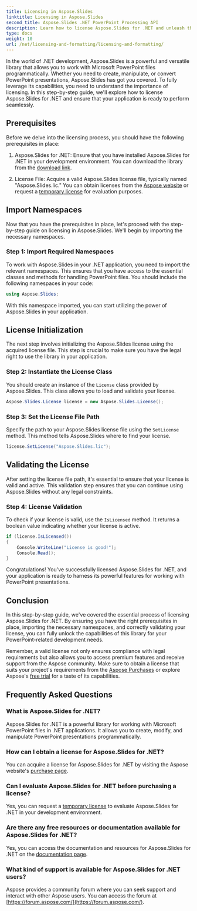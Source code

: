```yaml
---
title: Licensing in Aspose.Slides
linktitle: Licensing in Aspose.Slides
second_title: Aspose.Slides .NET PowerPoint Processing API
description: Learn how to license Aspose.Slides for .NET and unleash the power of PowerPoint manipulation in your .NET applications.
type: docs
weight: 10
url: /net/licensing-and-formatting/licensing-and-formatting/
---
```


In the world of .NET development, Aspose.Slides is a powerful and versatile library that allows you to work with Microsoft PowerPoint files programmatically. Whether you need to create, manipulate, or convert PowerPoint presentations, Aspose.Slides has got you covered. To fully leverage its capabilities, you need to understand the importance of licensing. In this step-by-step guide, we'll explore how to license Aspose.Slides for .NET and ensure that your application is ready to perform seamlessly.

## Prerequisites

Before we delve into the licensing process, you should have the following prerequisites in place:

1. Aspose.Slides for .NET: Ensure that you have installed Aspose.Slides for .NET in your development environment. You can download the library from the [download link](https://releases.aspose.com/slides/net/).

2. License File: Acquire a valid Aspose.Slides license file, typically named "Aspose.Slides.lic." You can obtain licenses from the [Aspose website](https://purchase.aspose.com/buy) or request a [temporary license](https://purchase.aspose.com/temporary-license/) for evaluation purposes.

## Import Namespaces

Now that you have the prerequisites in place, let's proceed with the step-by-step guide on licensing in Aspose.Slides. We'll begin by importing the necessary namespaces.

### Step 1: Import Required Namespaces

To work with Aspose.Slides in your .NET application, you need to import the relevant namespaces. This ensures that you have access to the essential classes and methods for handling PowerPoint files. You should include the following namespaces in your code:

```csharp
using Aspose.Slides;
```

With this namespace imported, you can start utilizing the power of Aspose.Slides in your application.

## License Initialization

The next step involves initializing the Aspose.Slides license using the acquired license file. This step is crucial to make sure you have the legal right to use the library in your application.

### Step 2: Instantiate the License Class

You should create an instance of the `License` class provided by Aspose.Slides. This class allows you to load and validate your license.

```csharp
Aspose.Slides.License license = new Aspose.Slides.License();
```

### Step 3: Set the License File Path

Specify the path to your Aspose.Slides license file using the `SetLicense` method. This method tells Aspose.Slides where to find your license.

```csharp
license.SetLicense("Aspose.Slides.lic");
```

## Validating the License

After setting the license file path, it's essential to ensure that your license is valid and active. This validation step ensures that you can continue using Aspose.Slides without any legal constraints.

### Step 4: License Validation

To check if your license is valid, use the `IsLicensed` method. It returns a boolean value indicating whether your license is active.

```csharp
if (license.IsLicensed())
{
    Console.WriteLine("License is good!");
    Console.Read();
}
```

Congratulations! You've successfully licensed Aspose.Slides for .NET, and your application is ready to harness its powerful features for working with PowerPoint presentations.

## Conclusion

In this step-by-step guide, we've covered the essential process of licensing Aspose.Slides for .NET. By ensuring you have the right prerequisites in place, importing the necessary namespaces, and correctly validating your license, you can fully unlock the capabilities of this library for your PowerPoint-related development needs.

Remember, a valid license not only ensures compliance with legal requirements but also allows you to access premium features and receive support from the Aspose community. Make sure to obtain a license that suits your project's requirements from the [Aspose Purchases](https://purchase.aspose.com/buy) or explore Aspose's [free trial](https://releases.aspose.com/) for a taste of its capabilities.

## Frequently Asked Questions

### What is Aspose.Slides for .NET?
Aspose.Slides for .NET is a powerful library for working with Microsoft PowerPoint files in .NET applications. It allows you to create, modify, and manipulate PowerPoint presentations programmatically.

### How can I obtain a license for Aspose.Slides for .NET?
You can acquire a license for Aspose.Slides for .NET by visiting the Aspose website's [purchase page](https://purchase.aspose.com/buy).

### Can I evaluate Aspose.Slides for .NET before purchasing a license?
Yes, you can request a [temporary license](https://purchase.aspose.com/temporary-license/) to evaluate Aspose.Slides for .NET in your development environment.

### Are there any free resources or documentation available for Aspose.Slides for .NET?
Yes, you can access the documentation and resources for Aspose.Slides for .NET on the [documentation page](https://reference.aspose.com/slides/net/).

### What kind of support is available for Aspose.Slides for .NET users?
Aspose provides a community forum where you can seek support and interact with other Aspose users. You can access the forum at [https://forum.aspose.com/](https://forum.aspose.com/).
